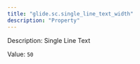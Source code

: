 ```yaml
---
title: "glide.sc.single_line_text_width"
description: "Property"
---
```


Description: Single Line Text

Value: `50`